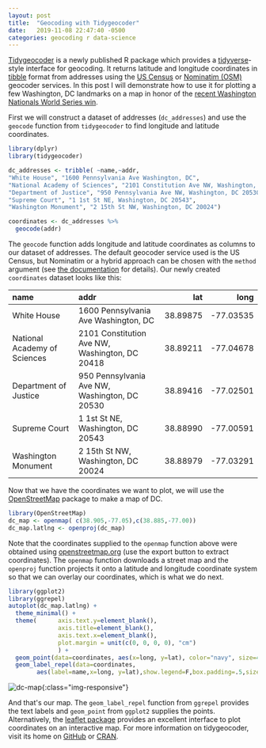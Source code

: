 ```yaml
---
layout: post
title:  "Geocoding with Tidygeocoder"
date:   2019-11-08 22:47:40 -0500
categories: geocoding r data-science
---
```


[Tidygeocoder](https://github.com/jessecambon/tidygeocoder) is a newly published R package which provides a [tidyverse](https://www.tidyverse.org/)-style interface for geocoding. It returns latitude and longitude coordinates in [tibble](https://tibble.tidyverse.org/) format from addresses using the [US Census](https://geocoding.geo.census.gov/) or [Nominatim (OSM)](https://nominatim.openstreetmap.org/) geocoder services. In this post I will demonstrate how to use it for plotting a few Washington, DC landmarks on a map in honor of the [recent Washington Nationals World Series win](https://fivethirtyeight.com/features/the-nationals-wouldnt-say-die/).

First we will construct a dataset of addresses (`dc_addresses`) and use the `geocode` function from `tidygeocoder` to find longitude and latitude coordinates.

```r
library(dplyr)
library(tidygeocoder)

dc_addresses <- tribble( ~name,~addr,
"White House", "1600 Pennsylvania Ave Washington, DC",
"National Academy of Sciences", "2101 Constitution Ave NW, Washington, DC 20418",
"Department of Justice", "950 Pennsylvania Ave NW, Washington, DC 20530",
"Supreme Court", "1 1st St NE, Washington, DC 20543",
"Washington Monument", "2 15th St NW, Washington, DC 20024")

coordinates <- dc_addresses %>%
  geocode(addr)
```

The `geocode` function adds longitude and latitude coordinates as columns to our dataset of addresses. The default geocoder service used is the US Census, but Nominatim or a hybrid approach can be chosen with the `method` argument (see [the documentation](https://cran.r-project.org/web/packages/tidygeocoder/tidygeocoder.pdf) for details). Our newly created `coordinates` dataset looks like this:

| name                         | addr                                           |      lat |       long |
| :--------------------------- | :--------------------------------------------- | -------: | ---------: |
| White House                  | 1600 Pennsylvania Ave Washington, DC           | 38.89875 | \-77.03535 |
| National Academy of Sciences | 2101 Constitution Ave NW, Washington, DC 20418 | 38.89211 | \-77.04678 |
| Department of Justice        | 950 Pennsylvania Ave NW, Washington, DC 20530  | 38.89416 | \-77.02501 |
| Supreme Court                | 1 1st St NE, Washington, DC 20543              | 38.88990 | \-77.00591 |
| Washington Monument          | 2 15th St NW, Washington, DC 20024             | 38.88979 | \-77.03291 |


Now that we have the coordinates we want to plot, we will use the [OpenStreetMap](https://cran.r-project.org/package=OpenStreetMap) package to make a map of DC.

```r
library(OpenStreetMap)
dc_map <- openmap( c(38.905,-77.05),c(38.885,-77.00))
dc_map.latlng <- openproj(dc_map)
```

Note that the coordinates supplied to the `openmap` function above were obtained using [openstreetmap.org](https://www.openstreetmap.org/) (use the export button to extract coordinates). The `openmap` function downloads a street map and the `openproj` function projects it onto a latitude and longitude coordinate system so that we can overlay our coordinates, which is what we do next.

```r
library(ggplot2)
library(ggrepel)
autoplot(dc_map.latlng) +
  theme_minimal() +
  theme(      axis.text.y=element_blank(),
              axis.title=element_blank(),
              axis.text.x=element_blank(),
              plot.margin = unit(c(0, 0, 0, 0), "cm")
              ) +
  geom_point(data=coordinates, aes(x=long, y=lat), color="navy", size=4, alpha=1) +
  geom_label_repel(data=coordinates,
        aes(label=name,x=long, y=lat),show.legend=F,box.padding=.5,size = 5)
```

![dc-map]({{site.baseurl}}/images/dc_osm_map.png){:class="img-responsive"}

And that's our map. The `geom_label_repel` function from `ggrepel` provides the text labels and `geom_point` from `ggplot2` supplies the points. Alternatively, the [leaflet package](https://rstudio.github.io/leaflet/) provides an excellent interface to plot coordinates on an interactive map. For more information on tidygeocoder, visit its home on [GitHub](https://github.com/jessecambon/tidygeocoder) or [CRAN](https://cran.r-project.org/package=tidygeocoder).
